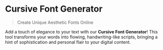 # Cursive Font Generator

> Create Unique Aesthetic Fonts Online

Add a touch of elegance to your text with our **Cursive Font Generator**! This tool transforms your words into flowing, handwriting-like scripts, bringing a hint of sophistication and personal flair to your digital content.